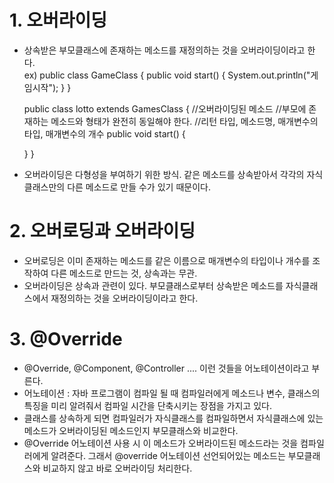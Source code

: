 # 1. 오버라이딩
- 상속받은 부모클래스에 존재하는 메소드를 재정의하는 것을 오버라이딩이라고 한다.  
  ex) public class GameClass {
    public void start() {
        System.out.println("게임시작");
    }
  }

  public class lotto extends GamesClass {
    //오버라이딩된 메소드
    //부모에 존재하는 메소드와 형태가 완전히 동일해야 한다.
    //리턴 타입, 메소드명, 매개변수의 타입, 매개변수의 개수
    public void start() {

    }
  }
- 오버라이딩은 다형성을 부여하기 위한 방식. 같은 메소드를 상속받아서 각각의 자식클래스만의 다른 메소드로 만들 수가 있기 때문이다.

# 2. 오버로딩과 오버라이딩
- 오버로딩은 이미 존재하는 메소드를 같은 이름으로 매개변수의 타입이나 개수를 조작하여 다른 메소드로 만드는 것, 상속과는 무관.
- 오버라이딩은 상속과 관련이 있다. 부모클래스로부터 상속받은 메소드를 자식클래스에서 재정의하는 것을 오버라이딩이라고 한다.

# 3. @Override
- @Override, @Component, @Controller .... 이런 것들을 어노테이션이라고 부른다.
- 어노테이션 : 자바 프로그램이 컴파일 될 때 컴파일러에게 메소드나 변수, 클래스의 특징을 미리 알려줘서 컴파일 시간을 단축시키는 장점을 가지고 있다.
- 클래스를 상속하게 되면 컴파일러가 자식클래스를 컴파일하면서 자식클래스에 있는 메소드가 오버라이딩된 메소드인지 부모클래스와 비교한다.
- @Override 어노테이션 사용 시 이 메소드가 오버라이드된 메소드라는 것을 컴파일러에게 알려준다. 그래서 @override 어노테이션 선언되어있는 메소드는 부모클래스와 비교하지 않고 바로 오버라이딩 처리한다.